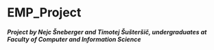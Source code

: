 # EMP_Project

###### **Project by Nejc Šneberger and Timotej Šušteršič, undergraduates at Faculty of Computer and Information Science**
